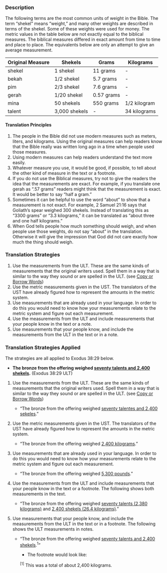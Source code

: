 
### Description

The following terms are the most common units of weight in the Bible. The term “shekel” means “weight,” and many other weights are described in terms of the shekel. Some of these weights were used for money. The metric values in the table below are not exactly equal to the biblical measures. The biblical measures differed in exact amount from time to time and place to place. The equivalents below are only an attempt to give an average measurement.

| Original Measure | Shekels | Grams | Kilograms |
|--------------------|----------|---------|------------|
|shekel | 1 shekel |11 grams |  - |
| bekah  |  1/2 shekel |  5.7 grams |   - |
| pim  |  2/3 shekel |  7.6 grams |  - |
| gerah  |  1/20 shekel |  0.57 grams |  - |
| mina  |  50 shekels |  550 grams |  1/2 kilogram |
| talent  |  3,000 shekels |  - |  34 kilograms |

#### Translation Principles

1. The people in the Bible did not use modern measures such as meters, liters, and kilograms. Using the original measures can help readers know that the Bible really was written long ago in a time when people used those measures.
1. Using modern measures can help readers understand the text more easily.
1. Whatever measure you use, it would be good, if possible, to tell about the other kind of measure in the text or a footnote.
1. If you do not use the Biblical measures, try not to give the readers the idea that the measurements are exact. For example, if you translate one gerah as “.57 grams” readers might think that the measurement is exact. It would be better to say “half a gram.”
1. Sometimes it can be helpful to use the word “about” to show that a measurement is not exact. For example, 2 Samuel 21:16 says that Goliath’s spear weighed 300 shekels. Instead of translating this as “3300 grams” or “3.3 kilograms,” it can be translated as “about three and one half kilograms.”
1. When God tells people how much something should weigh, and when people use those weights, do not say “about” in the translation. Otherwise it will give the impression that God did not care exactly how much the thing should weigh.

### Translation Strategies

1. Use the measurements from the ULT. These are the same kinds of measurements that the original writers used. Spell them in a way that is similar to the way they sound or are spelled in the ULT. (see [Copy or Borrow Words](../translate-transliterate/01.md))
1. Use the metric measurements given in the UST. The translators of the UST have already figured how to represent the amounts in the metric system.
1. Use measurements that are already used in your language. In order to do this you would need to know how your measurements relate to the metric system and figure out each measurement.
1. Use the measurements from the ULT and include measurements that your people know in the text or a note.
1. Use measurements that your people know, and include the measurements from the ULT in the text or in a note.

### Translation Strategies Applied

The strategies are all applied to Exodus 38:29 below.

* **The bronze from the offering weighed <u>seventy talents and 2,400 shekels</u>.** (Exodus 38:29 ULT)

1. Use the measurements from the ULT. These are the same kinds of measurements that the original writers used. Spell them in a way that is similar to the way they sound or are spelled in the ULT. (see [Copy or Borrow Words](../translate-transliterate/01.md))

    * “The bronze from the offering weighed <u>seventy talentes and 2,400 sekeles</u>.”

1. Use the metric measurements given in the UST. The translators of the UST have already figured how to represent the amounts in the metric system.

    * “The bronze from the offering weighed <u>2,400 kilograms</u>.”

1. Use measurements that are already used in your language. In order to do this you would need to know how your measurements relate to the metric system and figure out each measurement.

    * “The bronze from the offering weighed <u>5,300 pounds</u>.”

1. Use the measurements from the ULT and include measurements that your people know in the text or a footnote. The following shows both measurements in the text.

    * “The bronze from the offering weighed <u>seventy talents (2,380 kilograms)</u> and <u>2,400 shekels (26.4 kilograms)</u>.”

1. Use measurements that your people know, and include the measurements from the ULT in the text or in a footnote. The following shows the ULT measurements in notes.

    * “The bronze from the offering weighed <u>seventy talents and 2,400 shekels</u>.<sup>1</sup>“
        * The footnote would look like:

         <sup>[1]</sup> This was a total of about 2,400 kilograms.
